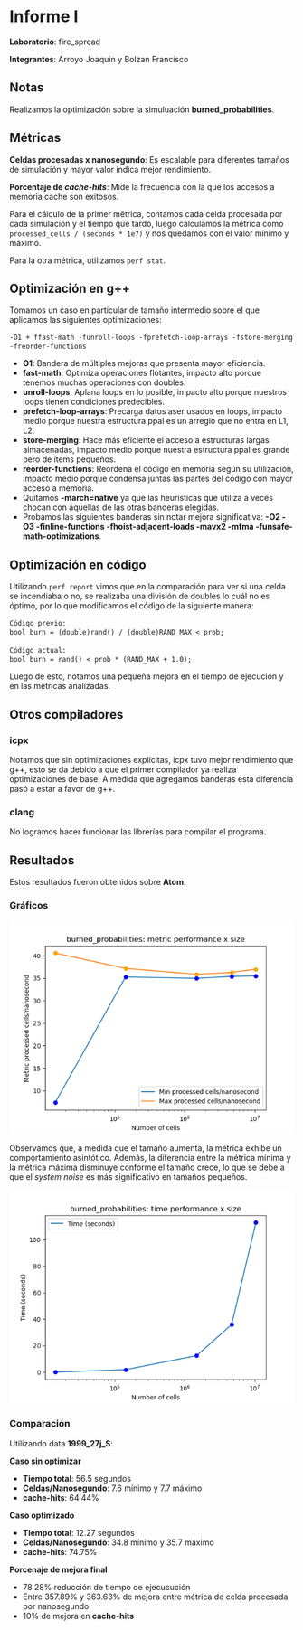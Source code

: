 # Informe I

__Laboratorio__: fire_spread

__Integrantes__: Arroyo Joaquin y Bolzan Francisco

## Notas

Realizamos la optimización sobre la simuluación __burned_probabilities__.

## Métricas

__Celdas procesadas x nanosegundo__: Es escalable para diferentes tamaños de simulación y mayor valor indica mejor rendimiento.

__Porcentaje de _cache-hits___: Mide la frecuencia con la que los accesos a memoria cache son exitosos.

Para el cálculo de la primer métrica, contamos cada celda procesada por cada simulación y el tiempo que tardó, luego calculamos la métrica como ```processed_cells / (seconds * 1e7)``` y nos quedamos con el valor mínimo y máximo.

Para la otra métrica, utilizamos ```perf stat```.

## Optimización en g++

Tomamos un caso en particular de tamaño intermedio sobre el que aplicamos las siguientes optimizaciones:

```
-O1 + ffast-math -funroll-loops -fprefetch-loop-arrays -fstore-merging -freorder-functions
```

- __O1__: Bandera de múltiples mejoras que presenta mayor eficiencia.
- __fast-math__: Optimiza operaciones flotantes, impacto alto porque tenemos muchas operaciones con doubles.
- __unroll-loops__: Aplana loops en lo posible, impacto alto porque nuestros loops tienen condiciones predecibles.
- __prefetch-loop-arrays__: Precarga datos aser usados en loops, impacto medio porque nuestra estructura ppal es un arreglo que no entra en L1, L2.
- __store-merging__: Hace más eficiente el acceso a estructuras largas almacenadas, impacto medio porque nuestra estructura ppal es grande pero de ítems pequeños.
- __reorder-functions__: Reordena el código en memoria según su utilización, impacto medio porque condensa juntas las partes del código con mayor acceso a memoria.
- Quitamos __-march=native__ ya que las heurísticas que utiliza a veces chocan con aquellas de las otras banderas elegidas.
- Probamos las siguientes banderas sin notar mejora significativa: __-O2 -O3 -finline-functions -fhoist-adjacent-loads -mavx2 -mfma -funsafe-math-optimizations__.

## Optimización en código

Utilizando ```perf report``` vimos que en la comparación para ver si una celda se incendiaba o no, se realizaba una división de doubles lo cuál no es óptimo, por lo que modificamos el código de la siguiente manera:

```
Código previo:
bool burn = (double)rand() / (double)RAND_MAX < prob;

Código actual:
bool burn = rand() < prob * (RAND_MAX + 1.0);
```

Luego de esto, notamos una pequeña mejora en el tiempo de ejecución y en las métricas analizadas.

## Otros compiladores


### icpx

Notamos que sin optimizaciones explícitas, icpx tuvo mejor rendimiento que g++, esto se da debido a que el primer compilador ya realiza optimizaciones de base.  A medida que agregamos banderas esta diferencia pasó a estar a favor de g++.

### clang

No logramos hacer funcionar las librerías para compilar el programa.

## Resultados

Estos resultados fueron obtenidos sobre __Atom__.

### Gráficos

![](final_plots/burned_probabilities_perf.png)

Observamos que, a medida que el tamaño aumenta, la métrica exhibe un comportamiento asintótico. Además, la diferencia entre la métrica mínima y la métrica máxima disminuye conforme el tamaño crece, lo que se debe a que el _system noise_ es más significativo en tamaños pequeños.

![](final_plots/burned_probabilities_time.png)

### Comparación

Utilizando data __1999_27j_S__:

__Caso sin optimizar__

- __Tiempo total__: 56.5 segundos
- __Celdas/Nanosegundo__: 7.6 mínimo y 7.7 máximo
- __cache-hits__: 64.44%

__Caso optimizado__

- __Tiempo total__: 12.27 segundos
- __Celdas/Nanosegundo__: 34.8 mínimo y 35.7 máximo
- __cache-hits__: 74.75%

__Porcenaje de mejora final__

- 78.28% reducción de tiempo de ejecucución
- Entre 357.89% y 363.63% de mejora entre métrica de celda procesada por nanosegundo
- 10% de mejora en __cache-hits__